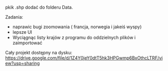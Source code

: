 pkik .shp dodać do folderu Data. 

Zadania:
- naprawic bugi zoomowania ( francja, norwegia i jakeiś wyspy)
- lepsze UI
- Wyciągnąc listy krajów z programu do oddzielnych plików i zaimportować

Cały projekt dostępny na dysku: 
https://drive.google.com/file/d/1Z4Y0jeY0dtT5hk3HPGwmp6BxOthcLTRF/view?usp=sharing
